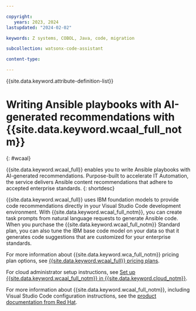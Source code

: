 ```yaml
---

copyright:
   years: 2023, 2024
lastupdated: "2024-02-02"

keywords: Z systems, COBOL, Java, code, migration

subcollection: watsonx-code-assistant

content-type:

---
```


{{site.data.keyword.attribute-definition-list}}

# Writing Ansible playbooks with AI-generated recommendations with {{site.data.keyword.wcaal_full_notm}}
{: #wcaal}

{{site.data.keyword.wcaal_full}} enables you to write Ansible playbooks with AI-generated recommendations. Purpose-built to accelerate IT Automation, the service delivers Ansible content recommendations that adhere to accepted enterprise standards.
{: shortdesc}

{{site.data.keyword.wcaal_full}} uses IBM foundation models to provide code recommendations directly in your Visual Studio Code development environment. With {{site.data.keyword.wcaal_full_notm}}, you can create task prompts from natural language requests to generate Ansible code. When you purchase the {{site.data.keyword.wcaal_full_notm}} Standard plan, you can also tune the IBM base code model on your data so that it generates code suggestions that are customized for your enterprise standards.

For more information about {{site.data.keyword.wca_full_notm}} pricing plan options, see [{{site.data.keyword.wcaal_full}} pricing plans](/docs/watsonx-code-assistant?topic=watsonx-code-assistant-ansible-pricing).

For cloud administrator setup instructions, see [Set up {{site.data.keyword.wcaal_full_notm}} in {{site.data.keyword.cloud_notm}}](/docs/watsonx-code-assistant?topic=watsonx-code-assistant-cloud-setup-a).

For more information about {{site.data.keyword.wcaal_full_notm}}, including Visual Studio Code configuration instructions, see the [product documentation from Red Hat](https://access.redhat.com/documentation/en-us/red_hat_ansible_lightspeed_with_ibm_watsonx_code_assistant/2.x_latest).
